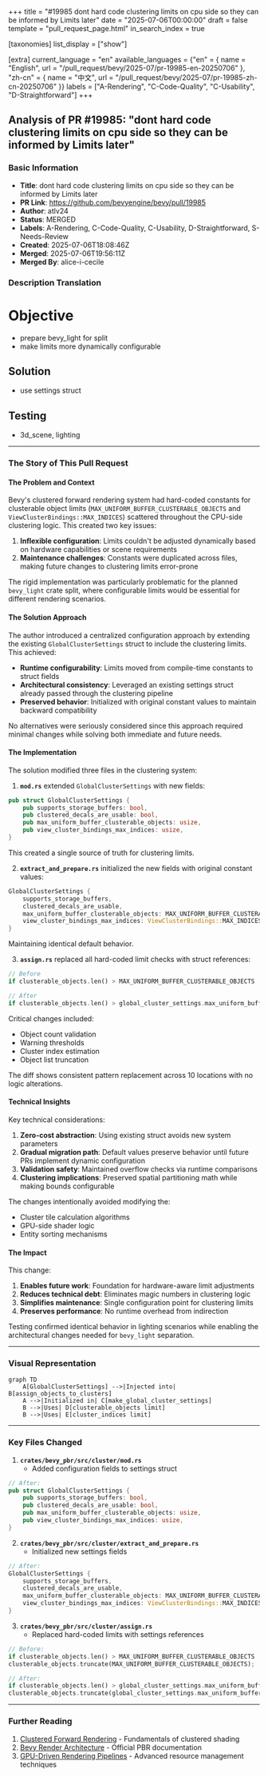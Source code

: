 +++
title = "#19985 dont hard code clustering limits on cpu side so they can be informed by Limits later"
date = "2025-07-06T00:00:00"
draft = false
template = "pull_request_page.html"
in_search_index = true

[taxonomies]
list_display = ["show"]

[extra]
current_language = "en"
available_languages = {"en" = { name = "English", url = "/pull_request/bevy/2025-07/pr-19985-en-20250706" }, "zh-cn" = { name = "中文", url = "/pull_request/bevy/2025-07/pr-19985-zh-cn-20250706" }}
labels = ["A-Rendering", "C-Code-Quality", "C-Usability", "D-Straightforward"]
+++

## Analysis of PR #19985: "dont hard code clustering limits on cpu side so they can be informed by Limits later"

### Basic Information
- **Title**: dont hard code clustering limits on cpu side so they can be informed by Limits later  
- **PR Link**: https://github.com/bevyengine/bevy/pull/19985  
- **Author**: atlv24  
- **Status**: MERGED  
- **Labels**: A-Rendering, C-Code-Quality, C-Usability, D-Straightforward, S-Needs-Review  
- **Created**: 2025-07-06T18:08:46Z  
- **Merged**: 2025-07-06T19:56:11Z  
- **Merged By**: alice-i-cecile  

### Description Translation
# Objective  
- prepare bevy_light for split  
- make limits more dynamically configurable  

## Solution  
- use settings struct  

## Testing  
- 3d_scene, lighting  

---

### The Story of This Pull Request

#### The Problem and Context
Bevy's clustered forward rendering system had hard-coded constants for clusterable object limits (`MAX_UNIFORM_BUFFER_CLUSTERABLE_OBJECTS` and `ViewClusterBindings::MAX_INDICES`) scattered throughout the CPU-side clustering logic. This created two key issues:  
1. **Inflexible configuration**: Limits couldn't be adjusted dynamically based on hardware capabilities or scene requirements  
2. **Maintenance challenges**: Constants were duplicated across files, making future changes to clustering limits error-prone  

The rigid implementation was particularly problematic for the planned `bevy_light` crate split, where configurable limits would be essential for different rendering scenarios.

#### The Solution Approach
The author introduced a centralized configuration approach by extending the existing `GlobalClusterSettings` struct to include the clustering limits. This achieved:  
- **Runtime configurability**: Limits moved from compile-time constants to struct fields  
- **Architectural consistency**: Leveraged an existing settings struct already passed through the clustering pipeline  
- **Preserved behavior**: Initialized with original constant values to maintain backward compatibility  

No alternatives were seriously considered since this approach required minimal changes while solving both immediate and future needs.

#### The Implementation
The solution modified three files in the clustering system:  

1. **`mod.rs`** extended `GlobalClusterSettings` with new fields:  
```rust  
pub struct GlobalClusterSettings {
    pub supports_storage_buffers: bool,
    pub clustered_decals_are_usable: bool,
    pub max_uniform_buffer_clusterable_objects: usize,
    pub view_cluster_bindings_max_indices: usize,
}
```  
This created a single source of truth for clustering limits.

2. **`extract_and_prepare.rs`** initialized the new fields with original constant values:  
```rust  
GlobalClusterSettings {
    supports_storage_buffers,
    clustered_decals_are_usable,
    max_uniform_buffer_clusterable_objects: MAX_UNIFORM_BUFFER_CLUSTERABLE_OBJECTS,
    view_cluster_bindings_max_indices: ViewClusterBindings::MAX_INDICES,
}
```  
Maintaining identical default behavior.

3. **`assign.rs`** replaced all hard-coded limit checks with struct references:  
```rust  
// Before
if clusterable_objects.len() > MAX_UNIFORM_BUFFER_CLUSTERABLE_OBJECTS

// After
if clusterable_objects.len() > global_cluster_settings.max_uniform_buffer_clusterable_objects
```  
Critical changes included:  
- Object count validation  
- Warning thresholds  
- Cluster index estimation  
- Object list truncation  

The diff shows consistent pattern replacement across 10 locations with no logic alterations.

#### Technical Insights
Key technical considerations:  
1. **Zero-cost abstraction**: Using existing struct avoids new system parameters  
2. **Gradual migration path**: Default values preserve behavior until future PRs implement dynamic configuration  
3. **Validation safety**: Maintained overflow checks via runtime comparisons  
4. **Clustering implications**: Preserved spatial partitioning math while making bounds configurable  

The changes intentionally avoided modifying the:  
- Cluster tile calculation algorithms  
- GPU-side shader logic  
- Entity sorting mechanisms  

#### The Impact
This change:  
1. **Enables future work**: Foundation for hardware-aware limit adjustments  
2. **Reduces technical debt**: Eliminates magic numbers in clustering logic  
3. **Simplifies maintenance**: Single configuration point for clustering limits  
4. **Preserves performance**: No runtime overhead from indirection  

Testing confirmed identical behavior in lighting scenarios while enabling the architectural changes needed for `bevy_light` separation.

---

### Visual Representation
```mermaid
graph TD
    A[GlobalClusterSettings] -->|Injected into| B[assign_objects_to_clusters]
    A -->|Initialized in| C[make_global_cluster_settings]
    B -->|Uses| D[clusterable_objects limit]
    B -->|Uses| E[cluster_indices limit]
```

---

### Key Files Changed

1. **`crates/bevy_pbr/src/cluster/mod.rs`**  
   - Added configuration fields to settings struct  
```rust
// After:
pub struct GlobalClusterSettings {
    pub supports_storage_buffers: bool,
    pub clustered_decals_are_usable: bool,
    pub max_uniform_buffer_clusterable_objects: usize,
    pub view_cluster_bindings_max_indices: usize,
}
```

2. **`crates/bevy_pbr/src/cluster/extract_and_prepare.rs`**  
   - Initialized new settings fields  
```rust
// After:
GlobalClusterSettings {
    supports_storage_buffers,
    clustered_decals_are_usable,
    max_uniform_buffer_clusterable_objects: MAX_UNIFORM_BUFFER_CLUSTERABLE_OBJECTS,
    view_cluster_bindings_max_indices: ViewClusterBindings::MAX_INDICES,
}
```

3. **`crates/bevy_pbr/src/cluster/assign.rs`**  
   - Replaced hard-coded limits with settings references  
```rust
// Before:
if clusterable_objects.len() > MAX_UNIFORM_BUFFER_CLUSTERABLE_OBJECTS
clusterable_objects.truncate(MAX_UNIFORM_BUFFER_CLUSTERABLE_OBJECTS);

// After:
if clusterable_objects.len() > global_cluster_settings.max_uniform_buffer_clusterable_objects
clusterable_objects.truncate(global_cluster_settings.max_uniform_buffer_clusterable_objects)
```

---

### Further Reading
1. [Clustered Forward Rendering](https://www.diva-portal.org/smash/get/diva2:1381794/FULLTEXT01.pdf) - Fundamentals of clustered shading  
2. [Bevy Render Architecture](https://bevyengine.org/learn/book/next/pbr/) - Official PBR documentation  
3. [GPU-Driven Rendering Pipelines](https://developer.nvidia.com/blog/rendering-in-real-time-with-sparse-gpu-resources/) - Advanced resource management techniques